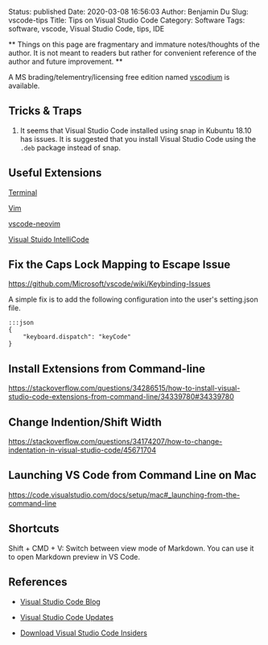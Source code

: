 Status: published
Date: 2020-03-08 16:56:03
Author: Benjamin Du
Slug: vscode-tips
Title: Tips on Visual Studio Code
Category: Software
Tags: software, vscode, Visual Studio Code, tips, IDE

**
Things on this page are fragmentary and immature notes/thoughts of the author.
It is not meant to readers but rather for convenient reference of the author and future improvement.
**

A MS brading/telementry/licensing free edition named 
[vscodium](https://github.com/VSCodium/vscodium)
is available.

## Tricks & Traps

1. It seems that Visual Studio Code installed using snap in Kubuntu 18.10 has issues.
    It is suggested that you install Visual Studio Code using the `.deb` package instead of snap.

## Useful Extensions

[Terminal](https://marketplace.visualstudio.com/items?itemName=formulahendry.terminal)

[Vim](https://marketplace.visualstudio.com/items?itemName=vscodevim.vim)

[vscode-neovim](https://marketplace.visualstudio.com/items?itemName=asvetliakov.vscode-neovim)

[Visual Stuido IntelliCode](https://marketplace.visualstudio.com/items?itemName=VisualStudioExptTeam.vscodeintellicode)

## Fix the Caps Lock Mapping to Escape Issue

https://github.com/Microsoft/vscode/wiki/Keybinding-Issues

A simple fix is to add the following configuration into the user's setting.json file.

    :::json
    {
        "keyboard.dispatch": "keyCode"
    }

## Install Extensions from Command-line

https://stackoverflow.com/questions/34286515/how-to-install-visual-studio-code-extensions-from-command-line/34339780#34339780

## Change Indention/Shift Width

https://stackoverflow.com/questions/34174207/how-to-change-indentation-in-visual-studio-code/45671704

## Launching VS Code from Command Line on Mac

https://code.visualstudio.com/docs/setup/mac#_launching-from-the-command-line

## Shortcuts

Shift + CMD + V: Switch between view mode of Markdown. You can use it to open Markdown preview in VS Code.

## References

- [Visual Studio Code Blog](https://code.visualstudio.com/blogs/2019/05/02/remote-development)

- [Visual Studio Code Updates](https://code.visualstudio.com/updates/)

- [Download Visual Studio Code Insiders](https://code.visualstudio.com/insiders/)
